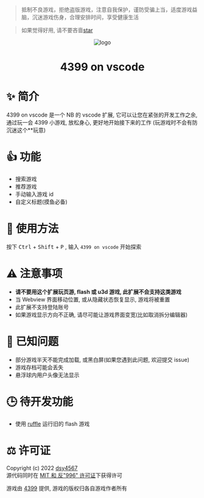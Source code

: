 > 抵制不良游戏，拒绝盗版游戏，注意自我保护，谨防受骗上当，适度游戏益脑，沉迷游戏伤身，合理安排时间，享受健康生活

> 如果觉得好用, 请不要吝啬[star](https://github.com/dsy4567/4399-on-vscode)

<p align="center">
<img src="https://dsy4567.github.io/icon.png" alt="logo" title="logo" />
<h1 align="center">4399 on vscode</h1>
</p>

# ✨ 简介

4399 on vscode 是一个 NB 的 vscode 扩展, 它可以让您在紧张的开发工作之余, 通过玩一会 4399 小游戏, 放松身心, 更好地开始接下来的工作 (玩游戏时不会有防沉迷这个\*\*玩意)

# 👍 功能

-   搜索游戏
-   推荐游戏
-   手动输入游戏 id
-   自定义标题(摸鱼必备)

# 🔨 使用方法

按下 <kbd>Ctrl</kbd> + <kbd>Shift</kbd> + <kbd>P</kbd>
, 输入 `4399 on vscode` 开始探索

# ⚠️ 注意事项

-   **请不要用这个扩展玩页游, flash 或 u3d 游戏, 此扩展不会支持这类游戏**
-   当 Webview 界面移动位置, 或从隐藏状态恢复显示, 游戏将被重置
-   此扩展不支持登陆账号
-   如果游戏显示方向不正确, 请尽可能让游戏界面变宽(比如取消拆分编辑器)

# 📢 已知问题

-   部分游戏半天不能完成加载, 或黑白屏(如果您遇到此问题, 欢迎提交 issue)
-   游戏存档可能会丢失
-   悬浮球内用户头像无法显示

# 🕒 待开发功能

-   使用 [ruffle]() 运行旧的 flash 游戏

# ⚖️ 许可证

Copyright (c) 2022 [dsy4567](https://github.com/dsy4567/)  
源代码同时在 [MIT 和 反"996" 许可证](https://github.com/dsy4567/4399-on-vscode/blob/master/LICENSE)下获得许可

游戏由 [4399](http://www.4399.com) 提供, 游戏的版权归各自游戏作者所有
